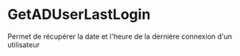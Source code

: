 # GetADUserLastLogin
Permet de récupérer la date et l'heure de la dernière connexion d'un utilisateur
